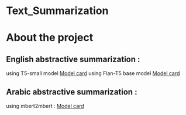 # Text_Summarization

# About the project 
## English  abstractive  summarization :
using T5-small model [Model card](https://huggingface.co/lilouuch/t5-small-finetuned-xsum_epoch4)
using Flan-T5 base model [Model card](https://huggingface.co/lilouuch/flan-t5-base-finetuned-xsum_epoch_27)


## Arabic  abstractive  summarization :
using mbert2mbert : [Model card](https://huggingface.co/lilouuch/mbert2mbert-arabic-text-summarization-finetuned-xsum_arabic_abstractive_final_finaln)
